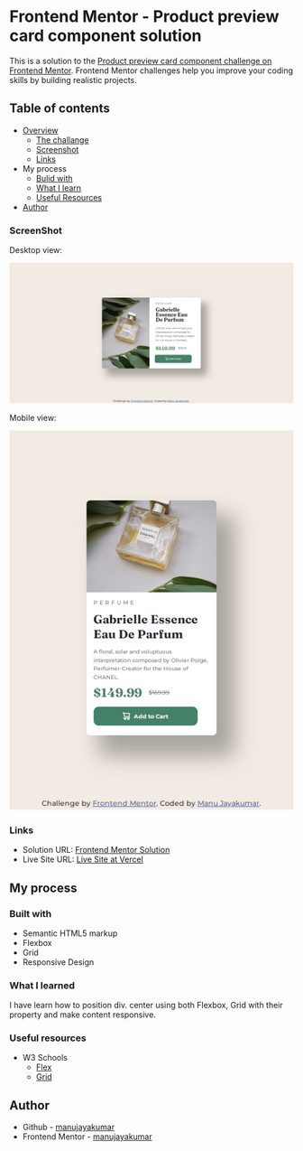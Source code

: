 # Frontend Mentor - Product preview card component solution
 This is a solution to the [Product preview card component challenge on Frontend Mentor](https://www.frontendmentor.io/challenges/product-preview-card-component-GO7UmttRfa). Frontend Mentor challenges help you improve your coding skills by building realistic projects.
## Table of contents
- [Overview](https://github.com/manujayakumar/product-preview-card-component-main)
  - [The challange](https://github.com/manujayakumar/product-preview-card-component-main)
  - [Screenshot](#Screenshot)
  - [Links](#Links)
- My process
  - [Bulid with](#Bulid-with)
  - [What I learn](#What-I-Learn)
  - [Useful Resources](#Useful-Resources)
- [Author](#Author)
### ScreenShot
Desktop view:

![](https://github.com/manujayakumar/product-preview-card-component-main/blob/main/Screenshot/Screenshot-desktop.PNG)

Mobile view:

![](https://github.com/manujayakumar/product-preview-card-component-main/blob/main/Screenshot/Screenshot-mobile.PNG)
### Links
- Solution URL: [Frontend Mentor Solution]()
- Live Site URL: [Live Site at Vercel](https://product-preview-card-component-main-beryl.vercel.app/)
## My process
### Built with
- Semantic HTML5 markup
- Flexbox
- Grid
- Responsive Design
### What I learned
I have learn how to position div. center using both Flexbox, Grid with their property and make content responsive. 
### Useful resources
- W3 Schools 
  - [Flex](https://www.w3schools.com/css/css3_flexbox.asp) 
  - [Grid](https://www.w3schools.com/css/css_grid.asp)
## Author
- Github - [manujayakumar](https://github.com/manujayakumar)
- Frontend Mentor - [manujayakumar](https://www.frontendmentor.io/profile/manujayakumar)
